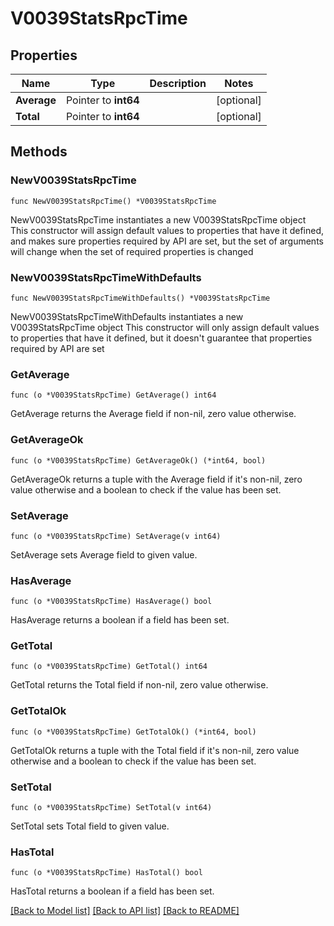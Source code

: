 # V0039StatsRpcTime

## Properties

Name | Type | Description | Notes
------------ | ------------- | ------------- | -------------
**Average** | Pointer to **int64** |  | [optional] 
**Total** | Pointer to **int64** |  | [optional] 

## Methods

### NewV0039StatsRpcTime

`func NewV0039StatsRpcTime() *V0039StatsRpcTime`

NewV0039StatsRpcTime instantiates a new V0039StatsRpcTime object
This constructor will assign default values to properties that have it defined,
and makes sure properties required by API are set, but the set of arguments
will change when the set of required properties is changed

### NewV0039StatsRpcTimeWithDefaults

`func NewV0039StatsRpcTimeWithDefaults() *V0039StatsRpcTime`

NewV0039StatsRpcTimeWithDefaults instantiates a new V0039StatsRpcTime object
This constructor will only assign default values to properties that have it defined,
but it doesn't guarantee that properties required by API are set

### GetAverage

`func (o *V0039StatsRpcTime) GetAverage() int64`

GetAverage returns the Average field if non-nil, zero value otherwise.

### GetAverageOk

`func (o *V0039StatsRpcTime) GetAverageOk() (*int64, bool)`

GetAverageOk returns a tuple with the Average field if it's non-nil, zero value otherwise
and a boolean to check if the value has been set.

### SetAverage

`func (o *V0039StatsRpcTime) SetAverage(v int64)`

SetAverage sets Average field to given value.

### HasAverage

`func (o *V0039StatsRpcTime) HasAverage() bool`

HasAverage returns a boolean if a field has been set.

### GetTotal

`func (o *V0039StatsRpcTime) GetTotal() int64`

GetTotal returns the Total field if non-nil, zero value otherwise.

### GetTotalOk

`func (o *V0039StatsRpcTime) GetTotalOk() (*int64, bool)`

GetTotalOk returns a tuple with the Total field if it's non-nil, zero value otherwise
and a boolean to check if the value has been set.

### SetTotal

`func (o *V0039StatsRpcTime) SetTotal(v int64)`

SetTotal sets Total field to given value.

### HasTotal

`func (o *V0039StatsRpcTime) HasTotal() bool`

HasTotal returns a boolean if a field has been set.


[[Back to Model list]](../README.md#documentation-for-models) [[Back to API list]](../README.md#documentation-for-api-endpoints) [[Back to README]](../README.md)


